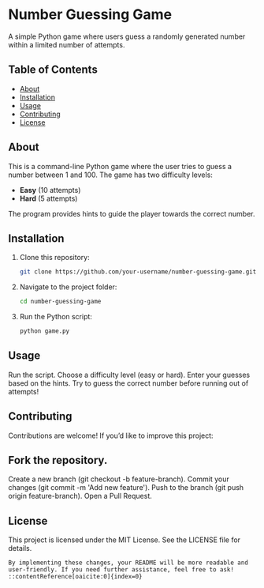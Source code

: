 # Number Guessing Game

A simple Python game where users guess a randomly generated number within a limited number of attempts.

## Table of Contents

- [About](#about)
- [Installation](#installation)
- [Usage](#usage)
- [Contributing](#contributing)
- [License](#license)

## About

This is a command-line Python game where the user tries to guess a number between 1 and 100. The game has two difficulty levels:

- **Easy** (10 attempts)
- **Hard** (5 attempts)

The program provides hints to guide the player towards the correct number.

## Installation

1. Clone this repository:
   ```bash
   git clone https://github.com/your-username/number-guessing-game.git
2. Navigate to the project folder:
   ```bash
   cd number-guessing-game
3. Run the Python script:
   ```bash
   python game.py
## Usage
Run the script.
Choose a difficulty level (easy or hard).
Enter your guesses based on the hints.
Try to guess the correct number before running out of attempts!
## Contributing
Contributions are welcome! If you’d like to improve this project:

## Fork the repository.
Create a new branch (git checkout -b feature-branch).
Commit your changes (git commit -m 'Add new feature').
Push to the branch (git push origin feature-branch).
Open a Pull Request.
## License
This project is licensed under the MIT License. See the LICENSE file for details.
```pgsql
By implementing these changes, your README will be more readable and user-friendly. If you need further assistance, feel free to ask!
::contentReference[oaicite:0]{index=0}
 

